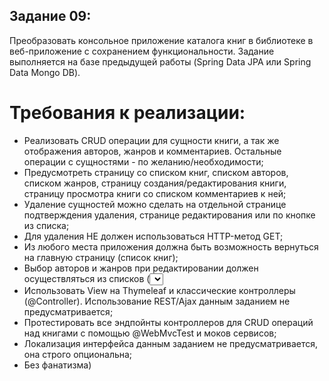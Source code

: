## Задание 09:

Преобразовать консольное приложение каталога книг в библиотеке в веб-приложение с сохранением функциональности.
Задание выполняется на базе предыдущей работы (Spring Data JPA или Spring Data Mongo DB).

# Требования к реализации:
- Реализовать CRUD операции для сущности книги, а так же отображения авторов, жанров и комментариев. Остальные операции с сущностями - по желанию/необходимости;
- Предусмотреть страницу со списком книг, списком авторов, списком жанров, страницу создания/редактирования книги, страницу просмотра книги со списком комментариев к ней;
- Удаление сущностей можно сделать на отдельной странице подтверждения удаления, странице редактирования или по кнопке из списка;
- Для удаления НЕ должен использоваться HTTP-метод GET;
- Из любого места приложения должна быть возможность вернуться на главную страницу (список книг);
- Выбор авторов и жанров при редактировании должен осуществляться из списков (<select>), ручного ввода id быть не должно;
- Использовать View на Thymeleaf и классические контроллеры (@Controller). Использование REST/Ajax данным заданием не предусматривается;
- Протестировать все эндпойнты контроллеров для CRUD операций над книгами с помощью @WebMvcTest и моков сервисов;
- Локализация интерфейса данным заданием не предусматривается, она строго опциональна;
- Без фанатизма)